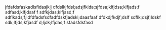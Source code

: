 
jfdafdsfaskadlsfidasjklj 
dfdslkjfdsl;adsjfklda;sjfdsa;klfjdsa;klfjads;f
sdfasd;klfjdsaf
f
sdfkjdas;klfjasd;f
sdflkadsjf;ldfdfadsfsdfadfdskfjadskl;daasfaaf
dfdkdjfkdjf;dslf
sdflk;dsjf;ldskf
sdk;lfjds;kfjasdf
d;ljdk;lfjdas;f
sfadsfdsfasd
